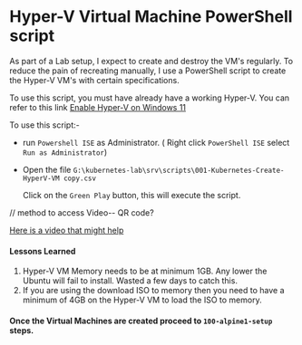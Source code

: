 # Hyper-V Virtual Machine PowerShell script 

As part of a Lab setup, I expect to create and destroy the VM's regularly.
To reduce the pain of recreating manually, I use a PowerShell script to create the Hyper-V VM's with certain specifications.

To use this script, you must have already have a working Hyper-V. You can refer to this link [Enable Hyper-V on Windows 11](https://techcommunity.microsoft.com/t5/educator-developer-blog/step-by-step-enabling-hyper-v-for-use-on-windows-11/ba-p/3745905)

To use this script:-
- run `Powershell ISE` as Administrator. ( Right click `PowerShell ISE` select `Run as Administrator`)

- Open the file `G:\kubernetes-lab\srv\scripts\001-Kubernetes-Create-HyperV-VM copy.csv`

  Click on the `Green Play` button, this will execute the script.

// method to access Video-- QR code?

[Here is a video that might help](https://clipchamp.com/watch/EYzyfDZUGRv)

#### Lessons Learned

1. Hyper-V VM Memory needs to be at minimum 1GB. Any lower the Ubuntu will fail to install. Wasted a few days to catch this. 
2. If you are using the download ISO to memory then you need to have a minimum of 4GB on the Hyper-V VM  to load the ISO to memory. 

#### Once the Virtual Machines are created proceed to `100-alpine1-setup` steps.
